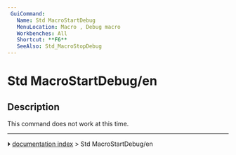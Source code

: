 ```yaml
---
 GuiCommand:
   Name: Std MacroStartDebug
   MenuLocation: Macro , Debug macro
   Workbenches: All
   Shortcut: **F6**
   SeeAlso: Std_MacroStopDebug
---
```


# Std MacroStartDebug/en

## Description

This command does not work at this time.



---
⏵ [documentation index](../README.md) > Std MacroStartDebug/en
